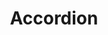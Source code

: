 ---
layout: pattern.njk
tags: 
    - lean_it
    - lean_components_it
    - page
key: accordion-lean_it
title: Accordion
parent: components-lean_it
image: lean/overview/accordion.webp
keywords: accordion, collapse, collapsible, details, expand
order: 10
availablelanguages: 
    - de
    - en
---